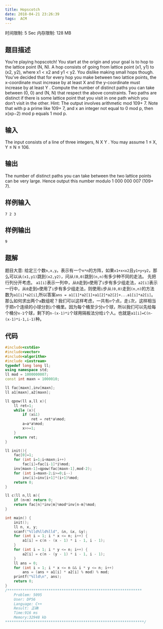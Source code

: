```yaml
---
title: Hopscotch
date: 2018-04-21 23:26:39
tags:  ACM
---
```



时间限制: 5 Sec  内存限制: 128 MB

## 题目描述
You’re playing hopscotch! You start at the origin and your goal is to hop to the lattice point (N, N). A hop consists of going from lattice point (x1, y1) to (x2, y2), where x1 < x2 and y1 < y2.
You dislike making small hops though. You’ve decided that for every hop you make between two lattice points, the x-coordinate must increase by at least X and the y-coordinate must increase by at least Y .
Compute the number of distinct paths you can take between (0, 0) and (N, N) that respect the above constraints. Two paths are distinct if there is some lattice point that you visit in one path which you don’t visit in the other.
Hint: The output involves arithmetic mod 109+ 7. Note that with p a prime like 109+ 7, and x an integer not equal to 0 mod p, then x(xp−2) mod p equals 1 mod p.
## 输入
The input consists of a line of three integers, N X Y . You may assume 1 ≤ X, Y ≤ N ≤ 106.
## 输出
The number of distinct paths you can take between the two lattice points can be very large. Hence output this number modulo 1 000 000 007 (109+ 7).
## 样例输入
```
7 2 3
```
## 样例输出
```
9
```
## 题解
题目大意: 给定三个数`n,x,y`。表示有一个`n*n`的方阵，如果`x1+x<x2`且`y1+y<y2`，那么可以从`(x1,y1)`跳到`(x2,y2)`，问从`(0,0)`跳到`(n,n)`有多少种不同的走法。
先把行列分开考虑。
`a1[i]`表示一列中，从`0`走到`n`使用了`i`步有多少组走法，`a2[i]`表示一行中，从`0`走到`n`使用了`i`步有多少组走法，则使用`i`步从`(0,0)`走到`(n,n)`的方法数为`a1[i]*a2[i]`,所以答案`ans = a1[1]*a2[1]+a1[2]*a2[2]+...a1[i]*a2[i]`。
那么如何求出两个`a`数组呢？我们可以这样考虑，一共有`n`个点，走`i`次，这样相当于把`n`个连续的小球分到`i`个桶里。因为每个桶至少分`x`个球，所以我们可以先给每个桶分`x-1`个球，剩下的`n-(x-1)*i`个球用隔板法分给`i`个人。也就是`a1[i]=C(n-(x-1)*i-1,i-1)`种。

## 代码
``` c++
#include<cstdio>
#include<vector>
#include<algorithm>
#include <iostream>
typedef long long ll;
using namespace std;
ll mod = 1000000007;
const int maxn = 1000010;

ll fac[maxn],inv[maxn];
ll a1[maxn],a2[maxn];

ll qpow(ll a,ll x){
    ll ret=1;
    while (x){
        if (x&1)
            ret = ret*a%mod;
        a=a*a%mod;
        x>>=1;
    }
    return ret;
}

ll init(){
    fac[0]=1;
    for (int i=1;i<maxn;i++)
        fac[i]=fac[i-1]*i%mod;
    inv[maxn-1]=qpow(fac[maxn-1],mod-2);
    for (int i=maxn-2;i>=0;i--)
        inv[i]=inv[i+1]*(i+1)%mod;
    return 0;
}

ll c(ll n,ll m){
    if (n<m) return 0;
    return fac[n]*inv[m]%mod*inv[n-m]%mod;
}

int main() {
    init();
    ll n, x, y;
    scanf("%lld%lld%lld", &n, &x, &y);
    for (int i = 1; i * x <= n; i++) {
        a1[i] = c(n - (x - 1) * i - 1, i - 1);
    }
    for (int i = 1; i * y <= n; i++) {
        a2[i] = c(n - (y - 1) * i - 1, i - 1);
    }
    ll ans = 0;
    for (int i = 1; i * x <= n && i * y <= n; i++)
        ans = (ans + a1[i] * a2[i] % mod) % mod;
    printf("%lld\n", ans);
    return 0;
}
/**************************************************************
    Problem: 5095
    User: DP56
    Language: C++
    Result: 正确
    Time:916 ms
    Memory:32948 kb
****************************************************************/


```



